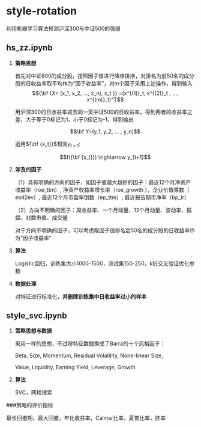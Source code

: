 # style-rotation
利用机器学习算法预测沪深300与中证500的强弱

## **hs_zz.ipynb**

1. **策略思想**

   首先对中证800的成分股，按照因子值进行降序排序，对排名为前50名的成分股的日收益率取平均作为“因子收益率”，对m个因子采用上述操作，得到输入$${\bf {X= (x_1, x_2, ..., x_n), x_t }} =(x^{(1)}_t, x^{(2)}_t , ..., x^{(m)}_t)^T$$ 

   用沪深300的日收益率减去同一天中证500的日收益率，得到两者的收益率之差，大于等于0标记为1，小于0标记为-1，得到输出

   $$\bf Y=(y_1, y_2, ... , y_n)​$$

   运用${\bf {x_t}}$预测$y_{t+1}$:

   $$f({\bf {x_t}}) \rightarrow y_{t+1}​$$

2. **涉及的因子**

   （1）具有明确的方向的因子，如因子值越大越好的因子：最近12个月净资产收益率（roe_ttm）, 净资产收益率增长率（roe_growth ），企业价值乘数（ ebit2ev）, 最近12个月市盈率倒数（ep_ttm）, 最近报告期市净率（bp_lr）

   （2）方向不明确的因子：周收益率、一个月动量、12个月动量、波动率、振幅、对数市值、成交量

   对于方向不明确的因子，可以考虑取因子值排名后50名的成分股的日收益率作为“因子收益率”

3. **算法**

   Logistic回归，训练集大小1000-1500，测试集150-250，k折交叉验证优化参数

4. **数据处理**

   对特征进行标准化，**并删除训练集中日收益率过小的样本**

## **style_svc.ipynb** 

1. **策略思想与数据**

   采用一样的思想，不过将特征数据换成了Barra的十个风格因子：

   Beta, Size, Momentum, Residual Volatility, None-linear Size, 

   Value, Liquidity, Earning Yield, Leverage, Growth

2. **算法**

   SVC，网格搜索

###策略的评价指标

最长回撤期，最大回撤，年化收益率，Calmar比率，夏普比率，胜率











